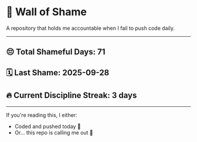 # 🧱 Wall of Shame

A repository that holds me accountable when I fail to push code daily.

---

## 😔 Total Shameful Days: **71**
## 🗓️ Last Shame: **2025-09-28**
## 🔥 Current Discipline Streak: **3 days**

---

If you're reading this, I either:
- Coded and pushed today 💪
- Or... this repo is calling me out 😤
